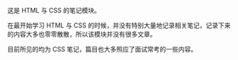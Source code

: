 这是 HTML 与 CSS 的笔记模块。

在最开始学习 HTML 与 CSS 的时候，并没有特别大量地记录相关笔记，记录下来的内容大多也零零散散，所以该模块并没有很多文章。

目前所见的均为 CSS 笔记，篇目也大多照应了面试常考的一些内容。
